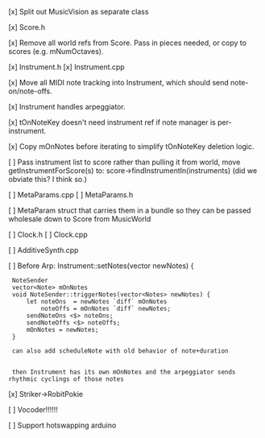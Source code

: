 [x] Split out MusicVision as separate class

[x] Score.h

[x] Remove all world refs from Score. Pass in pieces needed, or copy to scores (e.g. mNumOctaves).

[x] Instrument.h
[x] Instrument.cpp

[x] Move all MIDI note tracking into Instrument, which should send note-on/note-offs.

[x] Instrument handles arpeggiator.

[x] tOnNoteKey doesn't need instrument ref if note manager is per-instrument.

[x] Copy mOnNotes before iterating to simplify tOnNoteKey deletion logic.


[ ] Pass instrument list to score rather than pulling it from world, move getInstrumentForScore(s) to:
 score->findInstrumentIn(instruments)
 (did we obviate this? I think so.)



[ ] MetaParams.cpp
[ ] MetaParams.h

[ ] MetaParam struct that carries them in a bundle so they can be passed wholesale down to Score from MusicWorld
 
[ ] Clock.h
[ ] Clock.cpp

[ ] AdditiveSynth.cpp


[ ] Before Arp:
      Instrument::setNotes(vector<Notes> newNotes) {
 
 
     NoteSender
     vector<Note> mOnNotes
     void NoteSender::triggerNotes(vector<Notes> newNotes) {
         let noteOns  = newNotes `diff` mOnNotes
			 noteOffs = mOnNotes `diff` newNotes;
         sendNoteOns <$> noteOns;
         sendNoteOffs <$> noteOffs;
         mOnNotes = newNotes;
     }

     can also add scheduleNote with old behavior of note+duration
 
 
     then Instrument has its own mOnNotes and the arpeggiator sends rhythmic cyclings of those notes 

[x] Striker->RobitPokie


[ ] Vocoder!!!!!!

[ ] Support hotswapping arduino
